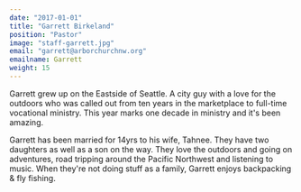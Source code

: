```yaml
---
date: "2017-01-01"
title: "Garrett Birkeland"
position: "Pastor"
image: "staff-garrett.jpg"
email: "garrett@arborchurchnw.org"
emailname: Garrett
weight: 15
---
```


Garrett grew up on the Eastside of Seattle. A city guy with a love for the outdoors who was called out from ten years in the marketplace to full-time vocational ministry. This year marks one decade in ministry and it's been amazing.

Garrett has been married for 14yrs to his wife, Tahnee. They have two daughters as well as a son on the way. They love the outdoors and going on adventures, road tripping around the Pacific Northwest and listening to music. When they're not doing stuff as a family, Garrett enjoys backpacking & fly fishing.
